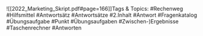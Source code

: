 
![[2022_Marketing_Skript.pdf#page=166]]Tags & Topics:
   #Rechenweg
   #Hilfsmittel
   #Antwortsätz
   #Antwortsätze
   #2.Inhalt
   #Antwort
   #Fragenkatalog
   #Übungsaufgabe
   #Punkt
   #Übungsaufgaben
   #Zwischen-)Ergebnisse
   #Taschenrechner
   #Antworten